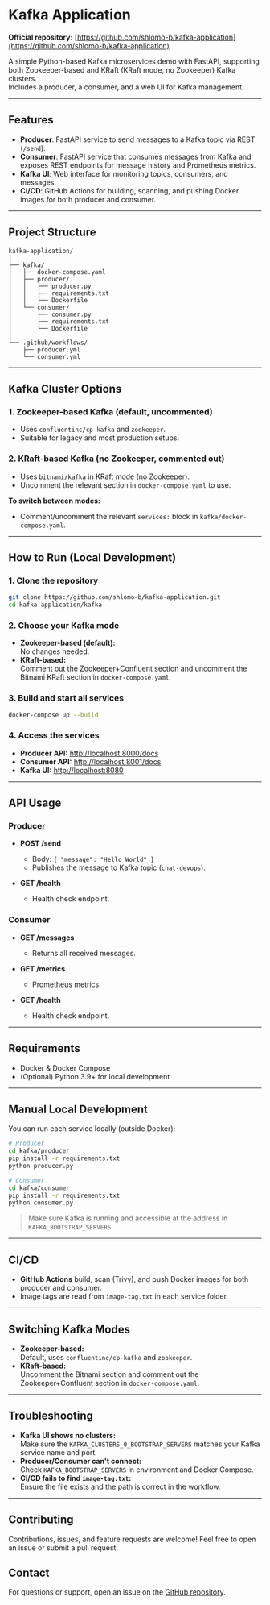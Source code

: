 # Kafka Application

**Official repository:** [https://github.com/shlomo-b/kafka-application](https://github.com/shlomo-b/kafka-application)

A simple Python-based Kafka microservices demo with FastAPI, supporting both Zookeeper-based and KRaft (KRaft mode, no Zookeeper) Kafka clusters.  
Includes a producer, a consumer, and a web UI for Kafka management.

---

## Features

- **Producer**: FastAPI service to send messages to a Kafka topic via REST (`/send`).
- **Consumer**: FastAPI service that consumes messages from Kafka and exposes REST endpoints for message history and Prometheus metrics.
- **Kafka UI**: Web interface for monitoring topics, consumers, and messages.
- **CI/CD**: GitHub Actions for building, scanning, and pushing Docker images for both producer and consumer.

---

## Project Structure

```
kafka-application/
│
├── kafka/
│   ├── docker-compose.yaml
│   ├── producer/
│   │   ├── producer.py
│   │   ├── requirements.txt
│   │   └── Dockerfile
│   └── consumer/
│       ├── consumer.py
│       ├── requirements.txt
│       └── Dockerfile
│
└── .github/workflows/
    ├── producer.yml
    └── consumer.yml
```

---

## Kafka Cluster Options

### 1. Zookeeper-based Kafka (default, uncommented)

- Uses `confluentinc/cp-kafka` and `zookeeper`.
- Suitable for legacy and most production setups.

### 2. KRaft-based Kafka (no Zookeeper, commented out)

- Uses `bitnami/kafka` in KRaft mode (no Zookeeper).
- Uncomment the relevant section in `docker-compose.yaml` to use.

**To switch between modes:**  
- Comment/uncomment the relevant `services:` block in `kafka/docker-compose.yaml`.

---

## How to Run (Local Development)

### 1. Clone the repository

```bash
git clone https://github.com/shlomo-b/kafka-application.git
cd kafka-application/kafka
```

### 2. Choose your Kafka mode

- **Zookeeper-based (default):**  
  No changes needed.
- **KRaft-based:**  
  Comment out the Zookeeper+Confluent section and uncomment the Bitnami KRaft section in `docker-compose.yaml`.

### 3. Build and start all services

```bash
docker-compose up --build
```

### 4. Access the services

- **Producer API:** [http://localhost:8000/docs](http://localhost:8000/docs)
- **Consumer API:** [http://localhost:8001/docs](http://localhost:8001/docs)
- **Kafka UI:** [http://localhost:8080](http://localhost:8080)

---

## API Usage

### Producer

- **POST /send**
  - Body: `{ "message": "Hello World" }`
  - Publishes the message to Kafka topic (`chat-devops`).

- **GET /health**
  - Health check endpoint.

### Consumer

- **GET /messages**
  - Returns all received messages.

- **GET /metrics**
  - Prometheus metrics.

- **GET /health**
  - Health check endpoint.

---

## Requirements

- Docker & Docker Compose
- (Optional) Python 3.9+ for local development

---

## Manual Local Development

You can run each service locally (outside Docker):

```bash
# Producer
cd kafka/producer
pip install -r requirements.txt
python producer.py

# Consumer
cd kafka/consumer
pip install -r requirements.txt
python consumer.py
```
> Make sure Kafka is running and accessible at the address in `KAFKA_BOOTSTRAP_SERVERS`.

---

## CI/CD

- **GitHub Actions** build, scan (Trivy), and push Docker images for both producer and consumer.
- Image tags are read from `image-tag.txt` in each service folder.

---

## Switching Kafka Modes

- **Zookeeper-based:**  
  Default, uses `confluentinc/cp-kafka` and `zookeeper`.
- **KRaft-based:**  
  Uncomment the Bitnami section and comment out the Zookeeper+Confluent section in `docker-compose.yaml`.

---

## Troubleshooting

- **Kafka UI shows no clusters:**  
  Make sure the `KAFKA_CLUSTERS_0_BOOTSTRAP_SERVERS` matches your Kafka service name and port.
- **Producer/Consumer can't connect:**  
  Check `KAFKA_BOOTSTRAP_SERVERS` in environment and Docker Compose.
- **CI/CD fails to find `image-tag.txt`:**  
  Ensure the file exists and the path is correct in the workflow.

---

## Contributing

Contributions, issues, and feature requests are welcome! Feel free to open an issue or submit a pull request.

## Contact

For questions or support, open an issue on the [GitHub repository](https://github.com/shlomo-b/kafka-application).